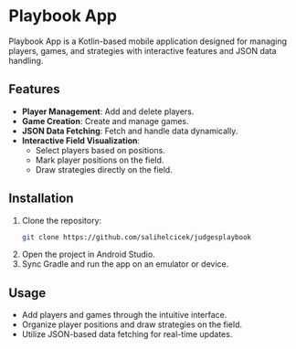# Playbook App

Playbook App is a Kotlin-based mobile application designed for managing players, games, and strategies with interactive features and JSON data handling.

## Features

- **Player Management**: Add and delete players.
- **Game Creation**: Create and manage games.
- **JSON Data Fetching**: Fetch and handle data dynamically.
- **Interactive Field Visualization**:
  - Select players based on positions.
  - Mark player positions on the field.
  - Draw strategies directly on the field.

## Installation

1. Clone the repository:
   ```bash
   git clone https://github.com/salihelcicek/judgesplaybook
   ```
2. Open the project in Android Studio.
3. Sync Gradle and run the app on an emulator or device.

## Usage

- Add players and games through the intuitive interface.
- Organize player positions and draw strategies on the field.
- Utilize JSON-based data fetching for real-time updates.



